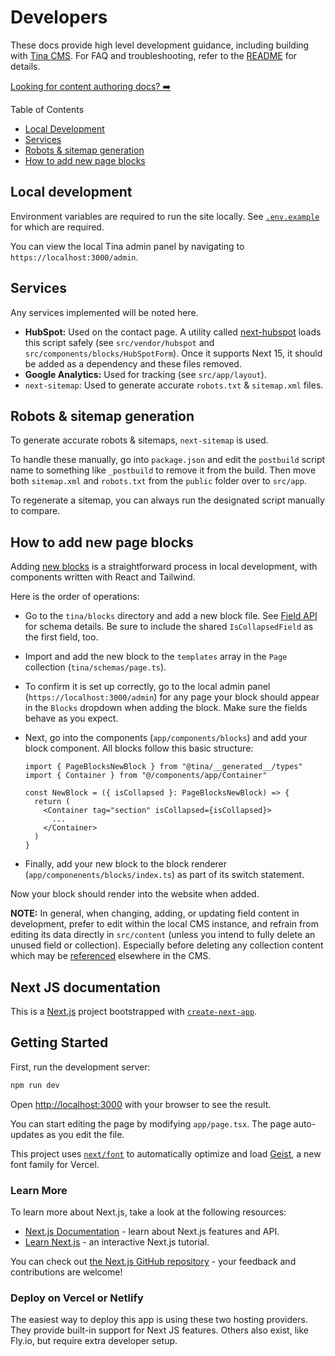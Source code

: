 # Developers

These docs provide high level development guidance, including building with [Tina CMS](https://tina.io). For FAQ and troubleshooting, refer to the [README](../README.md) for details.

[Looking for content authoring docs? ➡️](content-authors.md)

Table of Contents

- [Local Development](#local-development)
- [Services](#services)
- [Robots & sitemap generation](#robots--sitemap-generation)
- [How to add new page blocks](#how-to-add-new-page-blocks)

## Local development

Environment variables are required to run the site locally. See [`.env.example`](../.env.example) for which are required.

You can view the local Tina admin panel by navigating to `https://localhost:3000/admin`.

## Services

Any services implemented will be noted here.

- **HubSpot:** Used on the contact page. A utility called [next-hubspot](https://github.com/snelsi/next-hubspot/tree/master) loads this script safely (see `src/vendor/hubspot` and `src/components/blocks/HubSpotForm`). Once it supports Next 15, it should be added as a dependency and these files removed.
- **Google Analytics:** Used for tracking (see `src/app/layout`).
- `next-sitemap`: Used to generate accurate `robots.txt` & `sitemap.xml` files.

## Robots & sitemap generation

To generate accurate robots & sitemaps, `next-sitemap` is used.

To handle these manually, go into `package.json` and edit the `postbuild` script name to something like `_postbuild` to remove it from the build. Then move both `sitemap.xml` and `robots.txt` from the `public` folder over to `src/app`.

To regenerate a sitemap, you can always run the designated script manually to compare.

## How to add new page blocks

Adding [new blocks](https://tina.io/docs/editing/blocks) is a straightforward process in local development, with components written with React and Tailwind.

Here is the order of operations:

- Go to the `tina/blocks` directory and add a new block file. See [Field API](https://tina.io/docs/reference/fields) for schema details. Be sure to include the shared `IsCollapsedField` as the first field, too.
- Import and add the new block to the `templates` array in the `Page` collection (`tina/schemas/page.ts`).
- To confirm it is set up correctly, go to the local admin panel (`https://localhost:3000/admin`) for any page your block should appear in the `Blocks` dropdown when adding the block. Make sure the fields behave as you expect.
- Next, go into the components (`app/components/blocks`) and add your block component. All blocks follow this basic structure:

  ```
  import { PageBlocksNewBlock } from "@tina/__generated__/types"
  import { Container } from "@/components/app/Container"

  const NewBlock = ({ isCollapsed }: PageBlocksNewBlock) => {
    return (
      <Container tag="section" isCollapsed={isCollapsed}>
        ...
      </Container>
    )
  }
  ```

- Finally, add your new block to the block renderer (`app/componenents/blocks/index.ts`) as part of its switch statement.

Now your block should render into the website when added.

**NOTE:** In general, when changing, adding, or updating field content in development, prefer to edit within the local CMS instance, and refrain from editing its data directly in `src/content` (unless you intend to fully delete an unused field or collection). Especially before deleting any collection content which may be [referenced](#collection-references) elsewhere in the CMS.

## Next JS documentation

This is a [Next.js](https://nextjs.org) project bootstrapped with [`create-next-app`](https://nextjs.org/docs/app/api-reference/cli/create-next-app).

## Getting Started

First, run the development server:

```bash
npm run dev
```

Open [http://localhost:3000](http://localhost:3000) with your browser to see the result.

You can start editing the page by modifying `app/page.tsx`. The page auto-updates as you edit the file.

This project uses [`next/font`](https://nextjs.org/docs/app/building-your-application/optimizing/fonts) to automatically optimize and load [Geist](https://vercel.com/font), a new font family for Vercel.

### Learn More

To learn more about Next.js, take a look at the following resources:

- [Next.js Documentation](https://nextjs.org/docs) - learn about Next.js features and API.
- [Learn Next.js](https://nextjs.org/learn) - an interactive Next.js tutorial.

You can check out [the Next.js GitHub repository](https://github.com/vercel/next.js) - your feedback and contributions are welcome!

### Deploy on Vercel or Netlify

The easiest way to deploy this app is using these two hosting providers. They provide built-in support for Next JS features. Others also exist, like Fly.io, but require extra developer setup.
